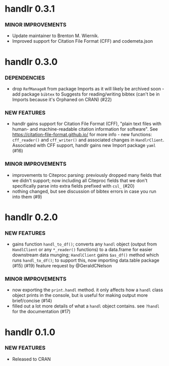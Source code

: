 handlr 0.3.1
============

### MINOR IMPROVEMENTS

* Update maintainer to Brenton M. Wiernik.
* Improved support for Citation File Format (CFF) and codemeta.json


handlr 0.3.0
============

### DEPENDENCIES

* drop `RefManageR` from package Imports as it will likely be archived soon - add package `bibtex` to Suggests for reading/writing bibtex (can't be in Imports because it's Orphaned on CRAN) (#22)

### NEW FEATURES

* handlr gains support for Citation File Format (CFF), "plain text files with human- and machine-readable citation information for software". See https://citation-file-format.github.io/ for more info - new functions: `cff_reader()` and `cff_writer()` and associated changes in `HandlrClient`. Associated with CFF support, handlr gains new Import package `yaml`  (#16)

### MINOR IMPROVEMENTS

* improvements to Citeproc parsing: previously dropped many fields that we didn't support; now including all Citeproc fields that we don't specifically parse into extra fields prefixed with `csl_`  (#20)
* nothing changed, but see discussion of bibtex errors in case you run into them (#9)


handlr 0.2.0
============

### NEW FEATURES

* gains function `handl_to_df()`; converts any `handl` object (output from `HandlClient` or any `*_reader()` functions) to a data.frame for easier downstream data munging; `HandlClient` gains `$as_df()` method which runs `handl_to_df()`; to support this, now importing data.table package (#15) (#19) feature request by @GeraldCNelson

### MINOR IMPROVEMENTS

* now exporting the `print.handl` method. it only affects how a `handl` class object prints in the console, but is useful for making output more brief/concise (#14)
* filled out a lot more details of what a `handl` object contains. see `?handl` for the documentation (#17)


handlr 0.1.0
============

### NEW FEATURES

* Released to CRAN
